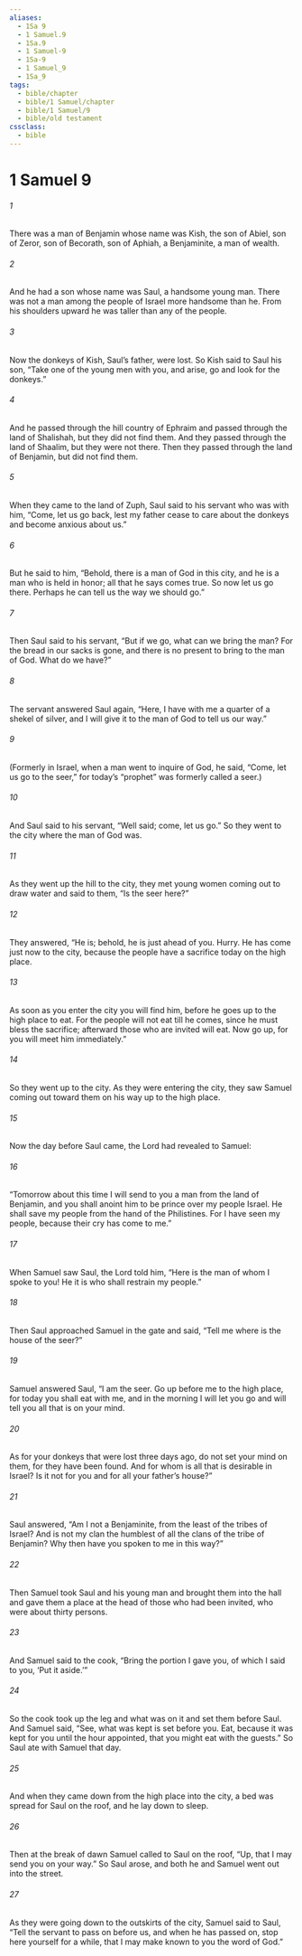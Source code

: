 ```yaml
---
aliases:
  - 1Sa 9
  - 1 Samuel.9
  - 1Sa.9
  - 1 Samuel-9
  - 1Sa-9
  - 1 Samuel_9
  - 1Sa_9
tags:
  - bible/chapter
  - bible/1 Samuel/chapter
  - bible/1 Samuel/9
  - bible/old testament
cssclass:
  - bible
---
```


# 1 Samuel 9

###### 1
There was a man of Benjamin whose name was Kish, the son of Abiel, son of Zeror, son of Becorath, son of Aphiah, a Benjaminite, a man of wealth.
###### 2
And he had a son whose name was Saul, a handsome young man. There was not a man among the people of Israel more handsome than he. From his shoulders upward he was taller than any of the people.
###### 3
Now the donkeys of Kish, Saul’s father, were lost. So Kish said to Saul his son, “Take one of the young men with you, and arise, go and look for the donkeys.”
###### 4
And he passed through the hill country of Ephraim and passed through the land of Shalishah, but they did not find them. And they passed through the land of Shaalim, but they were not there. Then they passed through the land of Benjamin, but did not find them.
###### 5
When they came to the land of Zuph, Saul said to his servant who was with him, “Come, let us go back, lest my father cease to care about the donkeys and become anxious about us.”
###### 6
But he said to him, “Behold, there is a man of God in this city, and he is a man who is held in honor; all that he says comes true. So now let us go there. Perhaps he can tell us the way we should go.”
###### 7
Then Saul said to his servant, “But if we go, what can we bring the man? For the bread in our sacks is gone, and there is no present to bring to the man of God. What do we have?”
###### 8
The servant answered Saul again, “Here, I have with me a quarter of a shekel of silver, and I will give it to the man of God to tell us our way.”
###### 9
(Formerly in Israel, when a man went to inquire of God, he said, “Come, let us go to the seer,” for today’s “prophet” was formerly called a seer.)
###### 10
And Saul said to his servant, “Well said; come, let us go.” So they went to the city where the man of God was.
###### 11
As they went up the hill to the city, they met young women coming out to draw water and said to them, “Is the seer here?”
###### 12
They answered, “He is; behold, he is just ahead of you. Hurry. He has come just now to the city, because the people have a sacrifice today on the high place.
###### 13
As soon as you enter the city you will find him, before he goes up to the high place to eat. For the people will not eat till he comes, since he must bless the sacrifice; afterward those who are invited will eat. Now go up, for you will meet him immediately.”
###### 14
So they went up to the city. As they were entering the city, they saw Samuel coming out toward them on his way up to the high place.
###### 15
Now the day before Saul came, the Lord had revealed to Samuel:
###### 16
“Tomorrow about this time I will send to you a man from the land of Benjamin, and you shall anoint him to be prince over my people Israel. He shall save my people from the hand of the Philistines. For I have seen my people, because their cry has come to me.”
###### 17
When Samuel saw Saul, the Lord told him, “Here is the man of whom I spoke to you! He it is who shall restrain my people.”
###### 18
Then Saul approached Samuel in the gate and said, “Tell me where is the house of the seer?”
###### 19
Samuel answered Saul, “I am the seer. Go up before me to the high place, for today you shall eat with me, and in the morning I will let you go and will tell you all that is on your mind.
###### 20
As for your donkeys that were lost three days ago, do not set your mind on them, for they have been found. And for whom is all that is desirable in Israel? Is it not for you and for all your father’s house?”
###### 21
Saul answered, “Am I not a Benjaminite, from the least of the tribes of Israel? And is not my clan the humblest of all the clans of the tribe of Benjamin? Why then have you spoken to me in this way?”
###### 22
Then Samuel took Saul and his young man and brought them into the hall and gave them a place at the head of those who had been invited, who were about thirty persons.
###### 23
And Samuel said to the cook, “Bring the portion I gave you, of which I said to you, ‘Put it aside.’”
###### 24
So the cook took up the leg and what was on it and set them before Saul. And Samuel said, “See, what was kept is set before you. Eat, because it was kept for you until the hour appointed, that you might eat with the guests.” So Saul ate with Samuel that day.
###### 25
And when they came down from the high place into the city, a bed was spread for Saul on the roof, and he lay down to sleep.
###### 26
Then at the break of dawn Samuel called to Saul on the roof, “Up, that I may send you on your way.” So Saul arose, and both he and Samuel went out into the street.
###### 27
As they were going down to the outskirts of the city, Samuel said to Saul, “Tell the servant to pass on before us, and when he has passed on, stop here yourself for a while, that I may make known to you the word of God.”


